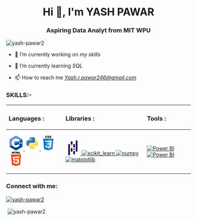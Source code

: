 <h1 align="center">Hi 👋, I'm YASH PAWAR</h1>

<h3 align="center">Aspiring Data Analyt from MIT WPU</h3>

<p align="left"> <img src="https://komarev.com/ghpvc/?username=yash-pawar2&label=Profile%20views&color=0e75b6&style=flat" alt="yash-pawar2" /> </p>

- 🔭 I’m currently working on *my skills*

- 🌱 I’m currently learning *SQL*

- 📫 How to reach me *Yash.r.pawar246@gmail.com*

<h3>SKILLS:-</h3>

| <h3 align="left">Languages :</h3> | <h3 align="left">Libraries :</h3> | <h3 align="left">Tools :</h3> |
|-----------|-----------|-----------|
| <p align="left"> <a href="https://www.w3schools.com/cpp/" target="_blank" rel="noreferrer"> <img src="https://raw.githubusercontent.com/devicons/devicon/master/icons/cplusplus/cplusplus-original.svg" alt="cplusplus" width="40" height="40"/> </a><a href="https://www.python.org" target="_blank" rel="noreferrer"> <img src="https://raw.githubusercontent.com/devicons/devicon/master/icons/python/python-original.svg" alt="python" width="40" height="40"/> </a> <a href="https://www.w3schools.com/css/" target="_blank" rel="noreferrer"> <img src="https://raw.githubusercontent.com/devicons/devicon/master/icons/css3/css3-original-wordmark.svg" alt="css3" width="40" height="40"/> </a> <a href="https://www.w3.org/html/" target="_blank" rel="noreferrer"> <img src="https://raw.githubusercontent.com/devicons/devicon/master/icons/html5/html5-original-wordmark.svg" alt="html5" width="40" height="40"/> </a> </p>   | <p align="left"> <a href="https://pandas.pydata.org/" target="_blank" rel="noreferrer"> <img src="https://raw.githubusercontent.com/devicons/devicon/2ae2a900d2f041da66e950e4d48052658d850630/icons/pandas/pandas-original.svg" alt="pandas" width="40" height="40"/> </a><a href="https://scikit-learn.org/" target="_blank" rel="noreferrer"> <img src="https://upload.wikimedia.org/wikipedia/commons/0/05/Scikit_learn_logo_small.svg" alt="scikit_learn" width="40" height="40"/> </a> <a href="https://numpy.org/" target="_blank" rel="noreferrer"> <img src="https://numpy.org/images/logo.svg" alt="numpy" width="40" height="40"/> </a> <a href="https://matplotlib.org/" target="_blank" rel="noreferrer"> <img src="https://matplotlib.org/stable/_static/logo_dark.svg" alt="matplotlib" width="40" height="40"/> </a></p> | <a href="https://www.microsoft.com/en-us/power-platform/products/power-bi" target="_blank" rel="noreferrer"> <img src="https://cdn-dynmedia-1.microsoft.com/is/content/microsoftcorp/1068058-Icon-PowerBI" alt="Power BI" width="20" height="20"/> </a> <a href="https://www.microsoft.com/en-in/microsoft-365/excel" target="_blank" rel="noreferrer"> <img src="https://res.cdn.office.net/files/fabric-cdn-prod_20251010.003/assets/brand-icons/product/svg/excel_16x1.svg" alt="Power BI" width="20" height="20"/> </a> |

<h3 align="left">Connect with me:</h3>
<p align="left">
<a href="https://linkedin.com/in/yash-pawar2" target="blank"><img align="center" src="https://raw.githubusercontent.com/rahuldkjain/github-profile-readme-generator/master/src/images/icons/Social/linked-in-alt.svg" alt="yash-pawar2" height="30" width="40" /></a>
</p>

<p>&nbsp;<img align="center" src="https://github-readme-stats.vercel.app/api?username=yash-pawar2&show_icons=true&locale=en" alt="yash-pawar2" /></p>
